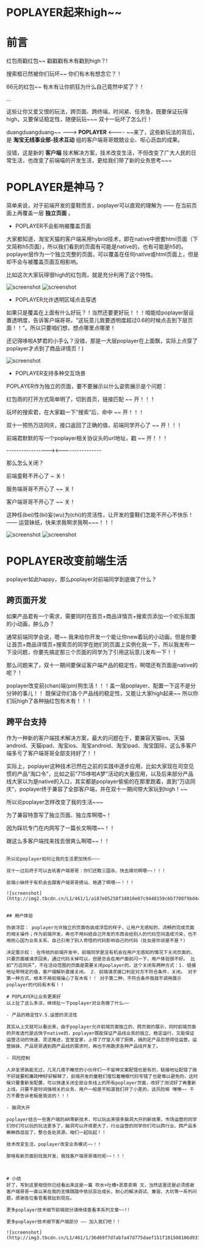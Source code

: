 # POPLAYER起来high~~

# 前言

红包雨戳红包~~ 戳戳戳有木有戳到high？!

搜索框已然被你们玩坏~~ 你们有木有想念它？！

66元的红包~~ 有木有让你抓狂为什么自己竟然中奖了？！

...

这些让你又爱又恨的玩法，跨页面、跨终端，时间紧、任务急，既要保证玩得high，又要保证稳定性，随便玩玩~~~ 双十一玩坏了怎么行！

duangduangduang~~ ---> **POPLAYER** <---- ~~来了，这些新玩法的背后，是 **淘宝无线事业部-技术互动** 组的客户端哥哥兢兢业业、呕心沥血的成果。

没错，这是新的 **客户端** 技术解决方案，技术改变生活，不但改变了广大人民的日常生活，也改变了前端喵的开发生活，更给我们带了新的业务思考~~~

	
# POPLAYER是神马？

简单来说，对于前端开发的童鞋而言，poplayer可以直观的理解为 —— 在当前页面上再覆盖一层 **独立页面** 。

- POPLAYER不会影响被覆盖页面

大家都知道，淘宝天猫的客户端采用hybrid技术，即在native中嵌套html页面（下文简称h5页面），所以我们看到的页面有可能是native的，也有可能是h5的。 poplayer层作为一个独立完整的页面，可以覆盖在任何native或html页面上，但是却不会与被覆盖页面互相影响。

比如这次大家玩得很high的红包雨，就是充分利用了这个特性。

![screenshot](http://img1.tbcdn.cn/L1/461/1/bc596a24860615624acba5c58a904c73126ea15b.png_400x400)
![screenshot](http://img2.tbcdn.cn/L1/461/1/5fc2f66f3f3dc6dc3e0074c3d035070323df3ddf.png_400x400)


- POPLAYER允许透明区域点击穿透

如果只是覆盖在上面有什么好玩？！当然还要更好玩！！！咱能给poplayer层设置透明度，告诉客户端哥哥。“这玩意儿我要透明度超过0.6的时候点击到下层页面！！“。所以只要咱们想，想点哪里点哪里！

还记得哆啦A梦君的小手么？没错，那是一大层poplayer在上面飘，实际上点穿了poplayer才点到了商品详情页！)

![screenshot](http://img4.tbcdn.cn/L1/461/1/6f6af0e88cb2d6825aef081bf2e26136a5ba284a.png_400x400)
- POPLAYER支持多种交互场景

POPLAYER作为独立的页面，要不要展示以什么姿势展示是个问题：

红包雨的打开方式简单明了，切到首页，链接匹配 ~~ 开！！！

玩坏的搜索君，在大家戳一下“搜索”后，命中 ~~ 开！！！

双十一预热万店同庆，接口返回了正确的值，前端同学开心了 ~~ 开！！！

前端君默默的写一个poplayer相关协议头的url地址，戳 ~~ 开！！！

-----------------><----------------

那么怎么关闭？ 

前端童鞋不开心了 ~ 关！

服务端哥哥不开心了 ~~ 关！

客户端哥哥不开心了 ~~ 关！

这种任(bei)性(bi)妄(wu)为(chi)的灵活性，让开发的童鞋们怎能不开心不快乐！—— 运营妹纸，快来求我啊求我啊~~~！！！


![screenshot](http://gtms02.alicdn.com/tps/i2/TB1DKwnKpXXXXbKXVXXzQEGHpXX-776-681.jpg_400x400)
![screenshot](http://img2.tbcdn.cn/L1/461/1/2905dfb98ebfd5f04a7467e13d2dc33baaeb7d42.png)

# POPLAYER改变前端生活

poplayer如此happy，那么poplayer对前端同学到底做了什么？

## 跨页面开发

如果产品君有一个需求，需要同时在首页+商品详情页+搜索页添加一个欢乐氛围的小动画，肿么办？
	
通常前端同学会说，嗯~~ 我来给你开发一个能让你new着玩的小动画，但是你要让首页+商品详情页+搜索页的同学在她们的页面上实例化我一下，所以我发布一下没问题，你要先搞定那三个页面的同学为了引用这玩意儿发布一下！！
	
那么问题来了，双十一期间要保证客户端产品的稳定性，啊喂还有页面是native的呢？！
	
poplayer改变前(chan)端(pin)狗生活！！！盖一层poplayer、配置一下这不是分分钟的事儿！！ 既保证你们各个产品线的稳定性，又能让大家high起来~~ 所以你们玩high了各种抽红包有木有！！！
	
## 跨平台支持
作为一种新的客户端技术解决方案，最大的问题在于，要兼容天猫ios、天猫android、天猫ipad、淘宝ios、淘宝android、淘宝ipad、淘宝国际，这么多客户端多亏了客户端哥哥全部支持好了！！
	
实际上，poplayer这种技术已然在之前的实践中逐步应用，比如大家现在司空见惯的产品“淘口令”，比如之前“715哆啦A梦”活动的大量应用，以及后来部分产品线大家以为是native的入口，其实都是poplayer偷偷的在那里跑着，直到“万店同庆”，poplayer终于兼容了全部客户端，并在双十一期间带大家玩到high！~~
	
所以论poplayer怎样改变了我的生活~~~ 
	
为了兼容特意写了独立页面、独立库啊喂~！
	
因为踩坑专门在内网写了一篇长文啊喂~~！！
	
跟这么多客户端找来找去很爽么啊喂~~！！
	
~~~~~~~~~~~
	
所以论poplayer如何让我的生活更加快乐~~~
	
双十一过后终于可以去吼客户端哥哥：你们还敢三国杀、快去填坑啊喂~~！！！
	
前端小妹终于有机会去跟客户端哥哥搭讪、艳遇了啊喂~~！！！
	
![screenshot](http://img2.tbcdn.cn/L1/461/1/a187e05258f34010e07c9440159c6b7708f9bd4c.png_200x200)
	
	
## 用户体验

伪装浮层： poplayer允许独立的页面伪装成浮层的样子，让用户无感知的、流畅的完成页面的相关操作；作为前端开发，再也不用纠结自己开发的东西会给别人的代码空间造成污染，也不用担心因为业务关系、自己引用了别人奇怪的代码影响自己的代码（处女座你说是不是？）

决定展示权： 在传统的前端开发中，前端同学是没有机会在用户无感知的情况下关闭页面的，只要页面被请求回来，通过代码关掉可以，但是总会在用户面前闪一下，用户体验很不好。 比如“万店同庆”，不在活动范围的页面是需要关闭poplayer的，这个关闭有两种方式：1. 链接地址带特定的值，客户端解析直接关闭。 2. 前端请求接口判定对方不符合条件，关闭。 对于第一种方式，根本不用前端操心了有木有！！ 对于第二种，不符合条件我就不调用展示poplayer的代码有木有！！

# POPLAYER让业务更美好
以上扯了这么多淡，继续扯一下poplayer对业务做了什么——

- 产品的稳定性V.S.运营的灵活性

其实从上文就可以看出来，由于poplayer允许前端页面独立的、跨页面的展示，同时前端页面的开发迭代是远快于native的，poplayer既能保证产品线业务的独立、稳定运行，又能保证运营活动的快速、灵活推进，宜室宜家，上得了厅堂入得了厨房，搞的定产品忽悠得住运营。运营妹妹、产品哥哥遇到跨产品线的需求时，再也不用跪求各种产品线开发了。

- 风险控制

人非圣贤孰能无过，几天几夜不睡觉的小伙伴们一不留神文案配错也是有的，链接地址配错了搞不好就要和廉政MM好好解释了，前端开发的童鞋们惺忪着睡眼代码写错了也是难以避免的，这时候只要重新发配置，可以快速关闭全部业务线上的所有poplayer页面，改好了测试好了再重新上线，只要不是时间强相关的业务，用户一般是不知道我们开了小差的，这风险嘛 嘿嘿~~ 千万不要告诉老板是我说的！！！

- 脑洞大开

poplayer结合一些客户端的AR等新技术，可以玩出来很多脑洞大开的新效果，市场运营的同学们你们可以玩的玩法更多了，脑洞可以开得更大了，行业运营的同学你们可以跨行业、跨产品多瞅瞅西逛逛了，整合各处资源，咱们一起玩起！！ 

技术改变生活，poplayer改变业务模式~~！！ 

那啥有新页面别找我开发，我找客户端哥哥填坑呢~~！！！



# 小结
好了，写到这里相信你已经看出来这是一篇 吹水+吐槽+恶意卖萌 文，当然这里还是必须感谢客户端哥哥一直以来在我的无情践踏中依旧茁壮成长，耐心的解决调试、兼容、大坑等一系列问题，感谢各位看官看我扯到现在。

更多poplayer技术细节前端部分请继续查看本系列文章~~!!

更多poplayer技术细节客户端部分 —— 加入我们吧！！

![screenshot](http://img3.tbcdn.cn/L1/461/1/36d69f7dfab7a47d775daef151f181508106d937.png)
